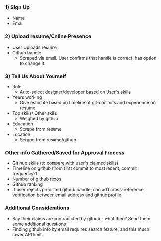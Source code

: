 

### 1) Sign Up
  - Name
  - Email

### 2) Upload resume/Online Presence
  - User Uploads resume
  - Github handle
    - Scraped via email. User confirms that handle is correct, has option to change it.


### 3) Tell Us About Yourself
  - Role
    - Auto-select designer/developer based on User's skills
  - Years working
    - Give estimate based on timeline of git-commits and experience on resume
  - Top skills/ Other skills
    - Weighed by github
  - Education
    - Scrape from resume
  - Location
    - Scrape from resume/github


### Other info Gathered/Saved for Approval Process
-  Git hub skills (to compare with user's claimed skills)
- Timeline on github (from first commit to most recent, commit frequency?)
- Number of github repos
- Github ranking
- If user rejects predicted github handle, can add cross-reference verification between email address and github profile
### Additional Considerations
- Say their claims are contradicted by github - what then? Send them some additional questions
- Finding github info by email requires search feature, and this much lower API limit.
